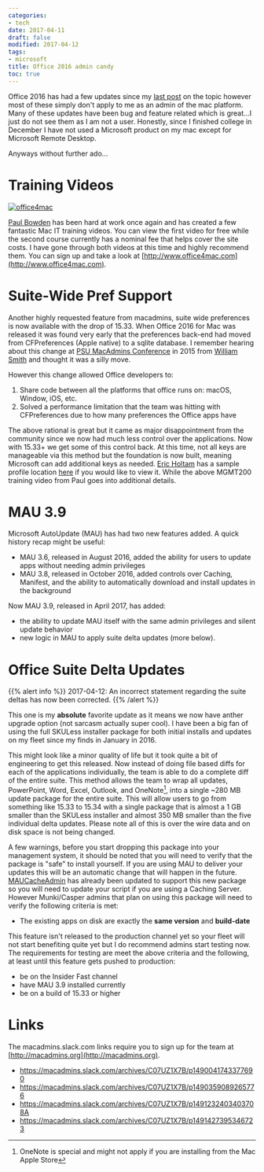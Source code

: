 ```yaml
---
categories:
- tech
date: 2017-04-11
draft: false
modified: 2017-04-12
tags:
- microsoft
title: Office 2016 admin candy
toc: true
---
```


Office 2016 has had a few updates since my [last post](/demystify-office2016/) on the topic however most of these simply don't apply to me as an admin of the mac platform. Many of these updates have been bug and feature related which is great...I just do not see them as I am not a user. Honestly, since I finished college in December I have not used a Microsoft product on my mac except for Microsoft Remote Desktop.

Anyways without further ado...

# Training Videos

[![office4mac](/images/2017-04-11/office4mac.png)](http://www.office4mac.com)

[Paul Bowden](https://twitter.com/mrexchange) has been hard at work once again and has created a few fantastic Mac IT training videos. You can view the first video for free while the second course currently has a nominal fee that helps cover the site costs. I have gone through both videos at this time and highly recommend them. You can sign up and take a look at [http://www.office4mac.com](http://www.office4mac.com).

# Suite-Wide Pref Support

Another highly requested feature from macadmins, suite wide preferences is now available with the drop of 15.33. When Office 2016 for Mac was released it was found very early that the preferences back-end had moved from CFPreferences (Apple native) to a sqlite database. I remember hearing about this change at [PSU MacAdmins Conference](http://macadmins.psu.edu/conference/) in 2015 from [William Smith](https://twitter.com/meck) and thought it was a silly move.

However this change allowed Office developers to:

1. Share code between all the platforms that office runs on: macOS, Window, iOS, etc.
1. Solved a performance limitation that the team was hitting with CFPreferences due to how many preferences the Office apps have

The above rational is great but it came as major disappointment from the community since we now had much less control over the applications. Now with 15.33+ we get some of this control back. At this time, not all keys are manageable via this method but the foundation is now built, meaning Microsoft can add additional keys as needed. [Eric Holtam](https://twitter.com/eholtam) has a sample profile location [here](https://gist.github.com/poundbangbash/58ec77648d3903c40332493bf260d901) if you would like to view it. While the above MGMT200 training video from Paul goes into additional details.


# MAU 3.9

Microsoft AutoUpdate (MAU) has had two new features added. A quick history recap might be useful:

* MAU 3.6, released in August 2016, added the ability for users to update apps without needing admin privileges
* MAU 3.8, released in October 2016, added controls over Caching, Manifest, and the ability to automatically download and install updates in the background

Now MAU 3.9, released in April 2017, has added:

* the ability to update MAU itself with the same admin privileges and silent update behavior
* new logic in MAU to apply suite delta updates (more below).


# Office Suite Delta Updates

{{% alert info %}}
2017-04-12: An incorrect statement regarding the suite deltas has now been corrected.
{{% /alert %}}

This one is my **absolute** favorite update as it means we now have anther upgrade option (not sarcasm actually super cool). I have been a big fan of using the full SKULess installer package for both initial installs and updates on my fleet since my finds in January in 2016.

This might look like a minor quality of life but it took quite a bit of engineering to get this released. Now instead of doing file based diffs for each of the applications individually, the team is able to do a complete diff of the entire suite. This method allows the team to wrap all updates, PowerPoint, Word, Excel, Outlook, and OneNote[^1], into a single ~280 MB update package for the entire suite. This will allow users to go from something like 15.33 to 15.34 with a single package that is almost a 1 GB smaller than the SKULess installer and almost 350 MB smaller than the five individual delta updates. Please note all of this is over the wire data and on disk space is not being changed.

A few warnings, before you start dropping this package into your management system, it should be noted that you will need to verify that the package is "safe" to install yourself. If you are using MAU to deliver your updates this will be an automatic change that will happen in the future. [MAUCacheAdmin](https://github.com/pbowden-msft/MAUCacheAdmin) has already been updated to support this new package so you will need to update your script if you are using a Caching Server. However Munki/Casper admins that plan on using this package will need to verify the following criteria is met:

* The existing apps on disk are exactly the **same version** and **build-date**


This feature isn't released to the production channel yet so your fleet will not start benefiting quite yet but I do recommend admins start testing now. The requirements for testing are meet the above criteria and the following, at least until this feature gets pushed to production:

* be on the Insider Fast channel
* have MAU 3.9 installed currently
* be on a build of 15.33 or higher


# Links
The macadmins.slack.com links require you to sign up for the team at [http://macadmins.org](http://macadmins.org).


* https://macadmins.slack.com/archives/C07UZ1X7B/p1490041743377690
* https://macadmins.slack.com/archives/C07UZ1X7B/p1490359089265776
* https://macadmins.slack.com/archives/C07UZ1X7B/p1491232403403708A
* https://macadmins.slack.com/archives/C07UZ1X7B/p1491427395346723

[^1]: OneNote is special and might not apply if you are installing from the Mac Apple Store
